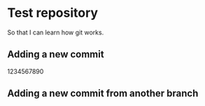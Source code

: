 # Test repository

So that I can learn how git works.

## Adding a new commit

1234567890

## Adding a new commit from another branch